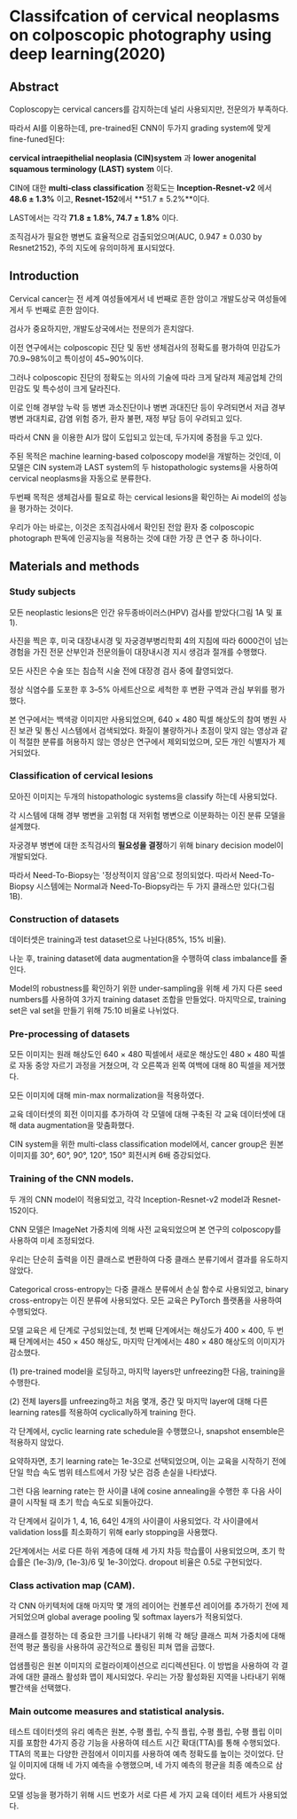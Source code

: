 # Classifcation of cervical neoplasms on colposcopic photography using deep learning(2020)

## Abstract

Coploscopy는 cervical cancers를 감지하는데 널리 사용되지만, 전문의가 부족하다.

따라서 AI를 이용하는데, pre-trained된 CNN이 두가지 grading system에 맞게 fine-funed된다:

**cervical intraepithelial neoplasia (CIN)system** 과 **lower anogenital squamous terminology (LAST) system** 이다.

CIN에 대한 **multi‐class classification** 정확도는 **Inception‐Resnet‐v2** 에서 **48.6 ± 1.3%** 이고, **Resnet‐152**에서 **51.7 ± 5.2%**이다.

LAST에서는 각각 **71.8 ± 1.8%,  74.7 ± 1.8%** 이다.

조직검사가 필요한 병변도 효율적으로 검출되었으며(AUC, 0.947 ± 0.030 by Resnet2152), 주의 지도에 유의미하게 표시되었다.

## Introduction

Cervical cancer는 전 세계 여성들에게서 네 번째로 흔한 암이고 개발도상국 여성들에게서 두 번째로 흔한 암이다.

검사가 중요하지만, 개발도상국에서는 전문의가 흔치않다.

이전 연구에서는 colposcopic 진단 및 동반 생체검사의 정확도를 평가하여 민감도가 70.9~98%이고 특이성이 45~90%이다.

그러나 colposcopic 진단의 정확도는 의사의 기술에 따라 크게 달라져 제공업체 간의 민감도 및 특수성이 크게 달라진다.

이로 인해 경부암 누락 등 병변 과소진단이나 병변 과대진단 등이 우려되면서 저급 경부병변 과대치료, 감염 위험 증가, 환자 불편, 재정 부담 등이 우려되고 있다.

  따라서 CNN 을 이용한 AI가 많이 도입되고 있는데, 두가지에 중점을 두고 있다.

주된 목적은 machine learning-based colposcopy model을 개발하는 것인데, 이 모델은 CIN system과 LAST system의 두 histopathologic systems을 사용하여 cervical neoplasms을 자동으로 분류한다.

두번째 목적은 생체검사를 필요로 하는 cervical lesions을 확인하는 Ai model의 성능을 평가하는 것이다.

우리가 아는 바로는, 이것은 조직검사에서 확인된 전암 환자 중 colposcopic photograph 판독에 인공지능을 적용하는 것에 대한 가장 큰 연구 중 하나이다.

## Materials and methods

  ### **Study subjects**

모든 neoplastic lesions은 인간 유두종바이러스(HPV) 검사를 받았다(그림 1A 및 표 1).

사진을 찍은 후, 미국 대장내시경 및 자궁경부병리학회 4의 지침에 따라 6000건이 넘는 경험을 가진 전문 산부인과 전문의들이 대장내시경 지시 생검과 절개를 수행했다.

모든 사진은 수술 또는 침습적 시술 전에 대장경 검사 중에 촬영되었다.

정상 식염수를 도포한 후 3–5% 아세트산으로 세척한 후 변환 구역과 관심 부위를 평가했다.

본 연구에서는 백색광 이미지만 사용되었으며, 640 × 480 픽셀 해상도의 참여 병원 사진 보관 및 통신 시스템에서 검색되었다. 화질이 불량하거나 초점이 맞지 않는 영상과 같이 적절한 분류를 허용하지 않는 영상은 연구에서 제외되었으며, 모든 개인 식별자가 제거되었다.

### Classification of cervical lesions

모아진 이미지는 두개의 histopathologic systems을 classify 하는데 사용되었다.

각 시스템에 대해 경부 병변을 고위험 대 저위험 병변으로 이분화하는 이진 분류 모델을 설계했다.

자궁경부 병변에 대한 조직검사의 **필요성을 결정**하기 위해  binary decision model이 개발되었다.

따라서 Need-To-Biopsy는 '정상적이지 않음'으로 정의되었다. 따라서 Need-To-Biopsy 시스템에는 Normal과 Need-To-Biopsy라는 두 가지 클래스만 있다(그림 1B).

### **Construction of datasets**

데이터셋은 training과 test dataset으로 나뉜다(85%, 15% 비율).

나눈 후, training dataset에 data augmentation을 수행하여 class imbalance를 줄인다.

Model의 robustness를 확인하기 위한 under-sampling을 위해 세 가지 다른 seed numbers를 사용하여 3가지 training dataset 조합을 만들었다. 마지막으로, training set은 val set을 만들기 위해 75:10 비율로 나뉘었다.

### Pre-processing of datasets

모든 이미지는 원래 해상도인 640 × 480 픽셀에서 새로운 해상도인 480 × 480 픽셀로 자동 중앙 자르기 과정을 거쳤으며, 각 오른쪽과 왼쪽 여백에 대해 80 픽셀을 제거했다.

모든 이미지에 대해 min-max normalization을 적용하였다.

교육 데이터셋의 회전 이미지를 추가하여 각 모델에 대해 구축된 각 교육 데이터셋에 대해 data augmentation을 맞춤화했다.

CIN system을 위한 multi-class classification model에서, cancer group은 원본 이미지를 30°, 60°, 90°, 120°, 150° 회전시켜 6배 증강되었다.

### **Training of the CNN models.**

두 개의 CNN model이 적용되었고, 각각 Inception-Resnet-v2 model과  Resnet-152이다.

CNN 모델은 ImageNet 가중치에 의해 사전 교육되었으며 본 연구의 colposcopy를 사용하여 미세 조정되었다.

우리는 단순히 출력을 이진 클래스로 변환하여 다중 클래스 분류기에서 결과를 유도하지 않았다.

Categorical cross-entropy는 다중 클래스 분류에서 손실 함수로 사용되었고, binary cross-entropy는 이진 분류에 사용되었다. 모든 교육은 PyTorch 플랫폼을 사용하여 수행되었다. 

  모델 교육은 세 단계로 구성되었는데, 첫 번째 단계에서는 해상도가 400 × 400, 두 번째 단계에서는 450 × 450 해상도, 마지막 단계에서는 480 × 480 해상도의 이미지가 감소했다.

(1) pre-trained model을 로딩하고, 마지막 layers만 unfreezing한 다음, training을 수행한다.

(2) 전체 layers를 unfreezing하고 처음 몇개, 중간 및 마지막 layer에 대해 다른 learning rates를 적용하여 cyclically하게 training 한다.

각 단계에서, cyclic learning rate schedule을 수행했으나, snapshot ensemble은 적용하지 않았다.

요약하자면, 초기 learning rate는 1e-3으로 선택되었으며, 이는 교육을 시작하기 전에 단일 학습 속도 범위 테스트에서 가장 낮은 검증 손실을 나타냈다. 

그런 다음 learning rate는 한 사이클 내에 cosine annealing을 수행한 후 다음 사이클이 시작될 때 초기 학습 속도로 되돌아갔다.

각 단계에서 길이가 1, 4, 16, 64인 4개의 사이클이 사용되었다. 각 사이클에서 validation loss를 최소화하기 위해 early stopping을 사용했다.

2단계에서는 서로 다른 하위 계층에 대해 세 가지 차등 학습률이 사용되었으며, 초기 학습률은 (1e-3)/9, (1e-3)/6 및 1e-3이었다. dropout 비율은 0.5로 구현되었다.

### **Class activation map (CAM).**

각 CNN 아키텍처에 대해 마지막 몇 개의 레이어는 컨볼루션 레이어를 추가하기 전에 제거되었으며 global average pooling 및 softmax layers가 적용되었다.

클래스를 결정하는 데 중요한 크기를 나타내기 위해 각 해당 클래스 피쳐 가중치에 대해 전역 평균 풀링을 사용하여 공간적으로 풀링된 피쳐 맵을 곱했다.

업샘플링은 원본 이미지의 로컬라이제이션으로 리디렉션된다. 이 방법을 사용하여 각 결과에 대한 클래스 활성화 맵이 제시되었다. 우리는 가장 활성화된 지역을 나타내기 위해 빨간색을 선택했다.

### **Main outcome measures and statistical analysis.**

테스트 데이터셋의 유리 예측은 원본, 수평 플립, 수직 플립, 수평 플립, 수평 플립 이미지를 포함한 4가지 증강 기능을 사용하여 테스트 시간 확대(TTA)를 통해 수행되었다. TTA의 목표는 다양한 관점에서 이미지를 사용하여 예측 정확도를 높이는 것이었다. 단일 이미지에 대해 네 가지 예측을 수행했으며, 네 가지 예측의 평균을 최종 예측으로 삼았다.

모델 성능을 평가하기 위해 시드 번호가 서로 다른 세 가지 교육 데이터 세트가 사용되었다.



